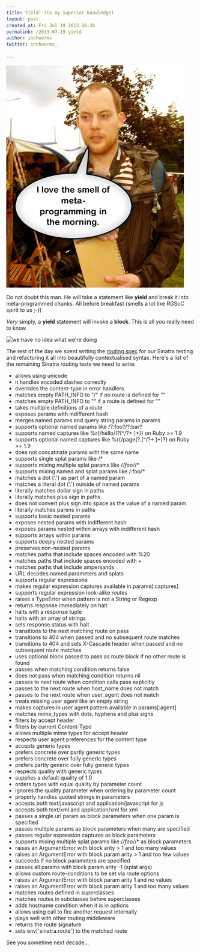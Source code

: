 ```yaml
---
title: Yield! (to my superior knowledge)
layout: post
created_at: Fri Jul 19 2013 16:38
permalink: /2013-07-19-yield
author: inchworms
twitter: inchworms_

---
```


![Meta Matt](/images/metamatt.jpg)

Do not doubt this man. He will take a statement like **yield** and break it into meta-programmed chunks. All before breakfast (smells a lot like RGSoC spirit to us ;-))

*Very* simply, a **yield** statement will invoke a **block**. This is all you really need to know.

![we have no idea what we're doing](http://d24w6bsrhbeh9d.cloudfront.net/photo/ab5ynVp_700b.jpg)

The rest of the day we spent writing the [routing spec](https://github.com/inchworms/sinatra_tests/blob/master/spec/routing_spec.rb) for our Sinatra testing and refactoring it all into beautifully contextualised syntax. Here's a list of the remaining Sinatra routing tests we need to write:

+ allows using unicode
+ it handles encoded slashes correctly
+ overrides the content-type in error handlers
+ matches empty PATH_INFO to "/" if no route is defined for ""
+ matches empty PATH_INFO to "" if a route is defined for ""
+ takes multiple definitions of a route
+ exposes params with indifferent hash
+ merges named params and query string params in params
+ supports optional named params like /?:foo?/?:bar?
+ supports named captures like %r{/hello/(?<person>[^/?+ ]+)} on Ruby >= 1.9
+ supports optional named captures like %r{/page(?<format>.[^/?+ ]+)?} on Ruby >= 1.9
+ does not concatinate params with the same name
+ supports single splat params like /*
+ supports mixing multiple splat params like /*/foo/*/*
+ supports mixing named and splat params like /:foo/*
+ matches a dot ('.') as part of a named param
+ matches a literal dot ('.') outside of named params
+ literally matches dollar sign in paths
+ literally matches plus sign in paths
+ does not convert plus sign into space as the value of a named param
+ literally matches parens in paths
+ supports basic nested params
+ exposes nested params with indifferent hash
+ exposes params nested within arrays with indifferent hash
+ supports arrays within params
+ supports deeply nested params
+ preserves non-nested params
+ matches paths that include spaces encoded with %20
+ matches paths that include spaces encoded with +
+ matches paths that include ampersands
+ URL decodes named parameters and splats
+ supports regular expressions
+ makes regular expression captures available in params[:captures]
+ supports regular expression look-alike routes
+ raises a TypeError when pattern is not a String or Regexp
+ returns response immediately on halt
+ halts with a response tuple
+ halts with an array of strings
+ sets response.status with halt
+ transitions to the next matching route on pass
+ transitions to 404 when passed and no subsequent route matches
+ transitions to 404 and sets X-Cascade header when passed and no subsequent route matches
+ uses optional block passed to pass as route block if no other route is found
+ passes when matching condition returns false
+ does not pass when matching condition returns nil
+ passes to next route when condition calls pass explicitly
+ passes to the next route when host_name does not match
+ passes to the next route when user_agent does not match
+ treats missing user agent like an empty string
+ makes captures in user agent pattern available in params[:agent]
+ matches mime_types with dots, hyphens and plus signs
+ filters by accept header
+ filters by current Content-Type
+ allows multiple mime types for accept header
+ respects user agent preferences for the content type
+ accepts generic types
+ prefers concrete over partly generic types
+ prefers concrete over fully generic types
+ prefers partly generic over fully generic types
+ respects quality with generic types
+ supplies a default quality of 1.0
+ orders types with equal quality by parameter count
+ ignores the quality parameter when ordering by parameter count
+ properly handles quoted strings in parameters
+ accepts both text/javascript and application/javascript for js
+ accepts both text/xml and application/xml for xml
+ passes a single url param as block parameters when one param is specified
+ passes multiple params as block parameters when many are specified
+ passes regular expression captures as block parameters
+ supports mixing multiple splat params like /*/foo/*/* as block parameters
+ raises an ArgumentError with block arity > 1 and too many values
+ raises an ArgumentError with block param arity > 1 and too few values
+ succeeds if no block parameters are specified
+ passes all params with block param arity -1 (splat args)
+ allows custom route-conditions to be set via route options
+ raises an ArgumentError with block param arity 1 and no values
+ raises an ArgumentError with block param arity 1 and too many values
+ matches routes defined in superclasses
+ matches routes in subclasses before superclasses
+ adds hostname condition when it is in options
+ allows using call to fire another request internally
+ plays well with other routing middleware
+ returns the route signature
+ sets env['sinatra.route'] to the matched route

See you sometime next decade...



